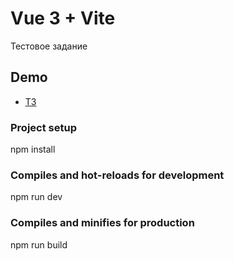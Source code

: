 # Vue 3 + Vite

Тестовое задание

## Demo

- [ТЗ](https://musical-boba-3f4ca8.netlify.app/)

### Project setup
npm install
### Compiles and hot-reloads for development
npm run dev
### Compiles and minifies for production
npm run build